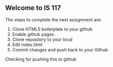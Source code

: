 ## Welcome to IS 117

The steps to complete the next assignment are:

1. Clone HTML5 boilerplate to your github
2. Enable github pages.
3. Clone repository to your local
4. Edit index.html
5. Commit changes and push back to your Github

Checking for pushing this to github